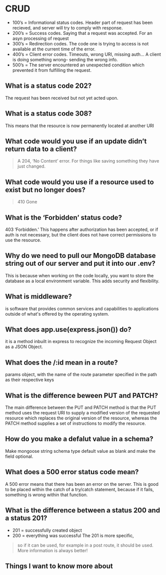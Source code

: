 # CRUD

- 100’s = Informational status codes. Header part of request has been recieved, and server will try to comply with response.
- 200’s = Success codes. Saying that a request was accepted. For an asyn processing of request
- 300’s = Redirection codes. The code one is trying to access is not available at the current time of the error.
- 400’s = Client error codes. Timeouts, wrong URI, missing auth… A client is doing something wrong- sending the wrong info.
- 500’s = The server encountered an unexpected condition which prevented it from fulfilling the request.

## What is a status code 202?

The request has been received but not yet acted upon. 

## What is a status code 308?

This means that the resource is now permanently located at another URI

## What code would you use if an update didn’t return data to a client?

> A 204, ‘No Content’ error. For things like saving something they have just changed.

## What code would you use if a resource used to exist but no longer does?

> 410 Gone

## What is the ‘Forbidden’ status code?

403 ‘Forbidden.’ This happens after authorization has been accepted, or if auth is not necessary, but the client does not have correct permissions to use the resource.

## Why do we need to pull our MongoDB database string out of our server and put it into our .env?

This is because when working on the code locally, you want to store the database as a local environment variable. This adds security and flexibility.

## What is middleware?

is software that provides common services and capabilities to applications outside of what's offered by the operating system.

## What does app.use(express.json()) do?

it is a method inbuilt in express to recognize the incoming Request Object as a JSON Object. 

## What does the /:id mean in a route?

params object, with the name of the route parameter specified in the path as their respective keys 

## What is the difference beween PUT and PATCH?

The main difference between the PUT and PATCH method is that the PUT method uses the request URI to supply a modified version of the requested resource which replaces the original version of the resource, whereas the PATCH method supplies a set of instructions to modify the resource.

## How do you make a defalut value in a schema?

Make mongoose string schema type default value as blank and make the field optional.

## What does a 500 error status code mean?

A 500 error means that there has been an error on the server. This is good to be placed within the catch of a try/catch statement, because if it fails, something is wrong within that function.

## What is the difference between a status 200 and a status 201?

- 201 = successfully created object
- 200 = everything was successful The 201 is more specific,

> so if it can be used, for example in a post route, it should be used. More information is always better!

## Things I want to know more about
